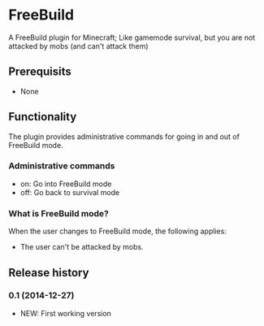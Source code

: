 # FreeBuild

A FreeBuild plugin for Minecraft; Like gamemode survival, but you are not attacked by mobs (and can't attack them)

## Prerequisits

* None

## Functionality

The plugin provides administrative commands for going in and out of FreeBuild mode.

### Administrative commands

* on: Go into FreeBuild mode
* off: Go back to survival mode

### What is FreeBuild mode?

When the user changes to FreeBuild mode, the following applies:

* The user can't be attacked by mobs.

## Release history

### 0.1 (2014-12-27)

* NEW: First working version
